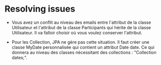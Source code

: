 # Resolving issues

- Vous avez un conflit au niveau des emails entre l'attribut de la classe Utilisateur et l'attribut de la classe Participants qui hérite de la classe Utilisateur. Il va falloir choisir où vous voulez conserver l'attribut.

- Pour les Collection<Date>, JPA ne gère pas cette situation. Il faut créer une classe MyDate personnalisée qui contient un attribut Date date. Ce qui donnera au niveau des classes nécessitant des collections : "Collection<MyDate> dates;".

